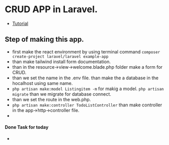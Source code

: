 # CRUD APP in Laravel.

-   [Tutorial](https://youtu.be/AEVhR-hD2Wk?si=lTbxBXFiD60taJSX)

## Step of making this app.

-   first make the react environment by using terminal command `composer create-project laravel/laravel example-app`
-   than make tailwind install form documentation.
-   than in the resource->view->welcome.blade.php folder make a form for CRUD.
-   than we set the name in the .env file.
    than make the a database in the hocalhost using same name.
-   `php artisan make:model Listingitem -m` for makig a model.
    `php artisan migrate` than we migrate for database connect.
-   than we set the route in the web.php.
-   `php artisan make:controller TodoListController` than make controller in the app->http->controller file.
-

#### Done Task for today

-
